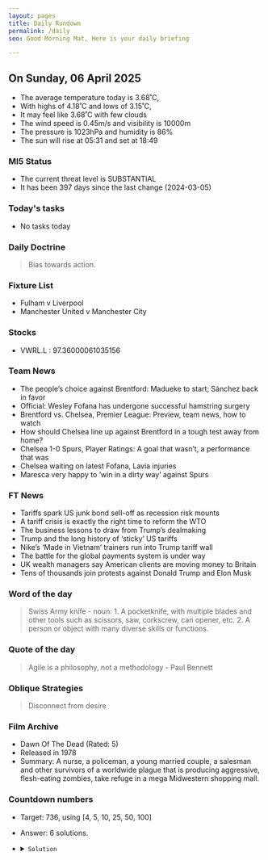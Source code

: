 ```yaml
---
layout: pages
title: Daily Rundown
permalink: /daily
seo: Good Morning Mat, Here is your daily briefing

---
```


<!-- weather_marker starts -->
## On Sunday, 06 April 2025

- The average temperature today is 3.68˚C,
- With highs of 4.18˚C and lows of 3.15˚C,
- It may feel like 3.68˚C with few clouds
- The wind speed is 0.45m/s and visibility is 10000m
- The pressure is 1023hPa and humidity is 86%
- The sun will rise at 05:31 and set at 18:49

<!-- weather_marker ends -->

### MI5 Status
<!-- threat_marker starts -->
- The current threat level is <span class="highlighter">SUBSTANTIAL</span>
- It has been 397 days since the last change (2024-03-05)

<!-- threat_marker ends -->

### Today's tasks
<!-- task_marker starts -->
- No tasks today
<!-- task_marker ends -->

### Daily Doctrine
<!-- doctrine_marker starts -->
> Bias towards action.
<!-- doctrine_marker ends -->

### Fixture List

<!-- fixture_marker starts -->
- Fulham v Liverpool
- Manchester United v Manchester City
<!-- fixture_marker ends -->


### Stocks

<!-- stocks_marker starts -->

- VWRL.L : 97.36000061035156 

<!-- stocks_marker ends -->


### Team News
<!-- news_marker starts -->

 - The people’s choice against Brentford: Madueke to start; Sánchez back in favor
 - Official: Wesley Fofana has undergone successful hamstring surgery
 - Brentford vs. Chelsea, Premier League: Preview, team news, how to watch
 - How should Chelsea line up against Brentford in a tough test away from home?
 - Chelsea 1-0 Spurs, Player Ratings: A goal that wasn’t, a performance that was
 - Chelsea waiting on latest Fofana, Lavia injuries
 - Maresca very happy to ‘win in a dirty way’ against Spurs

<!-- news_marker ends -->

### FT News

<!-- ftnews_marker starts -->

 - Tariffs spark US junk bond sell-off as recession risk mounts
 - A tariff crisis is exactly the right time to reform the WTO
 - The business lessons to draw from Trump’s dealmaking
 - Trump and the long history of ‘sticky’ US tariffs
 - Nike’s ‘Made in Vietnam’ trainers run into Trump tariff wall
 - The battle for the global payments system is under way
 - UK wealth managers say American clients are moving money to Britain
 - Tens of thousands join protests against Donald Trump and Elon Musk

<!-- ftnews_marker ends -->

### Word of the day

<!-- word_marker starts -->

 > Swiss Army knife - noun: 1. A pocketknife, with multiple blades and other tools such as scissors, saw, corkscrew, can opener, etc. 2. A person or object with many diverse skills or functions.

<!-- word_marker ends -->


### Quote of the day
<!-- quote_marker starts -->

> Agile is a philosophy, not a methodology - Paul Bennett

<!-- quote_marker ends -->

### Oblique Strategies
<!-- eno_marker starts -->
> Disconnect from desire

<!-- eno_marker ends -->

### Film Archive

<!-- film_marker starts -->
- Dawn Of The Dead (Rated: 5)
- Released in 1978
- Summary: A nurse, a policeman, a young married couple, a salesman and other survivors of a worldwide plague that is producing aggressive, flesh-eating zombies, take refuge in a mega Midwestern shopping mall.
<!-- film_marker ends -->

### Countdown numbers
<!-- game_marker starts -->

- Target: 736, using [4, 5, 10, 25, 50, 100]
- Answer: 6 solutions.

- <details><summary><code>Solution</code></summary>

  Solution: ( 100 + 50 ) x 25 / 5 - 10 - 4

   </details>

<!-- game_marker ends -->
